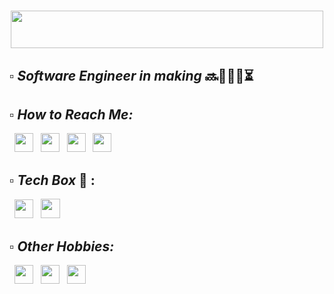# <div align="center" ><img height=60px width=500px src="https://img.shields.io/badge/Hello%20I'm%20Atherv-grey?&style=for-the-badge"></div> 

## <em> ▫️ Software Engineer in making </em> 🔜👨🏻‍💻⏳ 
## <em> ▫️ How to Reach Me: </em>
   &nbsp; [<img height="30" src="https://img.shields.io/badge/twitter-%231DA1F2.svg?&style=for-the-badge&logo=twitter&logoColor=black" />](https://twitter.com/ColonelAVP_)
&nbsp; [<img height="30" src="https://img.shields.io/badge/Facebook-1877F2?style=for-the-badge&logo=facebook&logoColor=black" />](https://www.facebook.com/atherv.v.patil/)
&nbsp; [<img height="30" src="https://img.shields.io/badge/Instagram-E4405F?style=for-the-badge&logo=instagram&logoColor=black" />](https://www.instagram.com/athervvpatil/)
&nbsp; [<img height="30" src="https://img.shields.io/badge/linkedin-blue.svg?&style=for-the-badge&logo=linkedin&logoColor=black" />](https://www.linkedin.com/in/atherv-patil-4a86691b1/)  
## ▫️ <em> Tech Box </em> 🧰 : 
&nbsp; <img height="30" src="https://img.shields.io/badge/Python-FFD43B?style=for-the-badge&logo=python&logoColor=darkgreen" /> &nbsp; <img height="31" src="https://img.shields.io/badge/MySQL-AD3198?style=for-the-badge&logo=mysql&logoColor=black" />

## <em>▫️ Other Hobbies: </em>
  &nbsp; <img height="30" src="https://img.shields.io/badge/Gamer-Counter_Strike-green?style=for-the-badge&logo=counter-strike&logoColor=black" /> &nbsp; [<img height="30" src="https://img.shields.io/badge/Spotify-1ED760?&style=for-the-badge&logo=spotify&logoColor=black" />](https://open.spotify.com/user/31jvid3zyvvwhjs44zmurjfh4bwu) &nbsp; <img height="30" src="https://img.shields.io/badge/%20REAL MADRID-Football⚽-green?style=for-the-badge&logo=one" /> 
